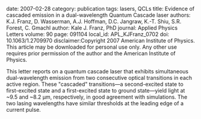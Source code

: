 date: 2007-02-28
category: publication
tags: lasers, QCLs
title: Evidence of cascaded emission in a dual-wavelength Quantum Cascade laser
authors: K.J. Franz, D. Wasserman, A.J. Hoffman, D.C. Jangraw, K.-T. Shiu, S.R. Forest, C. Gmachl
author: Kale J. Franz, PhD
journal: Applied Physics Letters
volume: 90
page: 091104
local_id: APL_KJFranz_0702
doi: 10.1063/1.2709970
disclaimer:Copyright 2007 American Institute of Physics. This article may be downloaded for personal use only. Any other use requires prior permission of the author and the American Institute of Physics.

This letter reports on a quantum cascade laser that exhibits simultaneous
dual-wavelength emission from two consecutive optical transitions in each active
region. These "cascaded" transitions—a second-excited state to first-excited
state and a first-excited state to ground state—yield light at ~9.5 and ~8.2 µm,
respectively, in good agreement with simulations. The two lasing wavelengths
have similar thresholds at the leading edge of a current pulse.